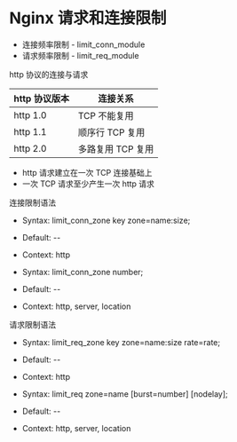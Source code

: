 # Nginx 请求和连接限制


* 连接频率限制 - limit\_conn\_module
* 请求频率限制 - limit\_req\_module

http 协议的连接与请求

| http 协议版本 | 连接关系| 
| -- | -- |
| http 1.0 | TCP 不能复用 |
| http 1.1 | 顺序行 TCP 复用 |
| http 2.0 | 多路复用 TCP 复用 |

* http 请求建立在一次 TCP 连接基础上
* 一次 TCP 请求至少产生一次 http 请求

连接限制语法

* Syntax: limit\_conn\_zone key zone=name:size;
* Default: --
* Context: http

* Syntax: limit\_conn\_zone number;
* Default: --
* Context: http, server, location

请求限制语法

* Syntax: limit\_req\_zone key zone=name:size rate=rate;
* Default: --
* Context: http

* Syntax: limit\_req zone=name [burst=number] [nodelay];
* Default: --
* Context: http, server, location